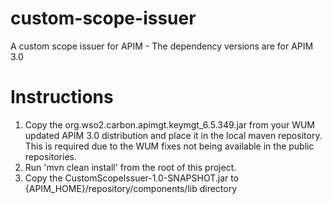 # custom-scope-issuer
A custom scope issuer for APIM - The dependency versions are for APIM 3.0

# Instructions

1. Copy the org.wso2.carbon.apimgt.keymgt_6.5.349.jar from your WUM updated  APIM 3.0 distribution and place it in the local maven repository. This is required due to the WUM fixes not being available in the public repositories.
2. Run 'mvn clean install' from the root of this project.
3. Copy the CustomScopeIssuer-1.0-SNAPSHOT.jar  to {APIM_HOME}/repository/components/lib directory

